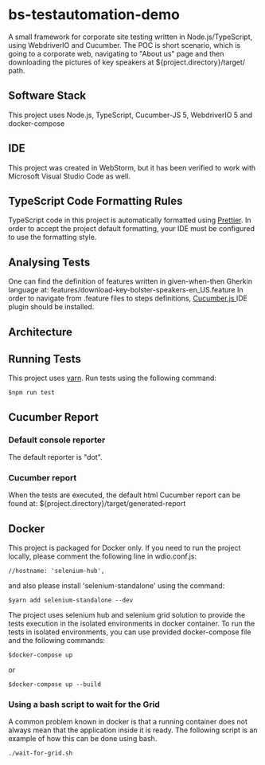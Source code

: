# bs-testautomation-demo
A small framework for corporate site testing written in Node.js/TypeScript, using WebdriverIO and Cucumber.
The POC is short scenario, which is going to a corporate web, 
navigating to "About us" page and then downloading the pictures of key speakers at ${project.directory}/target/
path.

## Software Stack
This project uses Node.js, TypeScript, Cucumber-JS 5, WebdriverIO 5 and docker-compose

## IDE
This project was created in WebStorm, 
but it has been verified to work with Microsoft Visual Studio Code as well.

## TypeScript Code Formatting Rules
TypeScript code in this project is automatically formatted using  [Prettier](https://prettier.io/).
In order to accept the project default formatting, your IDE must be configured to use the formatting style.

## Analysing Tests
One can find the definition of features written in given-when-then Gherkin language at:
features/download-key-bolster-speakers-en_US.feature
In order to navigate from .feature files to steps definitions,
[Cucumber.js ](https://plugins.jetbrains.com/search?search=Cucumber) IDE plugin should be installed.

## Architecture


## Running Tests
This project uses [yarn](https://classic.yarnpkg.com/).
Run tests using the following command: 
```
$npm run test
```
## Cucumber Report
### Default console reporter
The default reporter is "dot". 
### Cucumber report
When the tests are executed, the default html Cucumber report can be found at:
${project.directory}/target/generated-report

## Docker
This project is packaged for Docker only.
If you need to run the project locally, please comment the following line in wdio.conf.js:
```
//hostname: 'selenium-hub',
```
and also please install 'selenium-standalone' using the command:
```
$yarn add selenium-standalone --dev
```
The project uses selenium hub and selenium grid solution to provide the tests execution in the isolated environments 
in docker container.
To run the tests in isolated environments, you can use provided docker-compose file 
and the following commands:
```
$docker-compose up
```
or
```
$docker-compose up --build
```

### Using a bash script to wait for the Grid
A common problem known in docker is that a running container does not always mean that the application inside 
it is ready. The following script is an example of how this can be done using bash.
```
./wait-for-grid.sh
```
